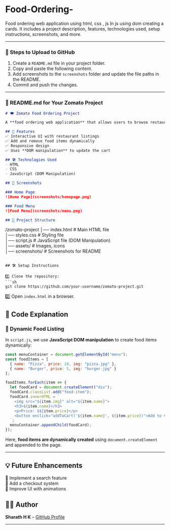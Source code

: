 # Food-Ordering-
Food ordering web application using html, css , js In js using  dom  creating a cards.
It includes a project description, features, technologies used, setup instructions, screenshots, and more.  

---

### **📌 Steps to Upload to GitHub**  
1. Create a `README.md` file in your project folder.
2. Copy and paste the following content.
3. Add screenshots to the `screenshots` folder and update the file paths in the README.
4. Commit and push the changes.

---

### **📄 README.md for Your Zomato Project**  

```md
# 🍽️ Zomato Food Ordering Project  

A **food ordering web application** that allows users to browse restaurants, view menu items, and add food to their cart. This project is built using **JavaScript (DOM manipulation)** and features **dynamic UI elements using cards**.

## 🚀 Features  
✅ Interactive UI with restaurant listings  
✅ Add and remove food items dynamically  
✅ Responsive design  
✅ Uses **DOM manipulation** to update the cart  

## 🛠️ Technologies Used  
- HTML  
- CSS  
- JavaScript (DOM Manipulation)  

## 📸 Screenshots  

### Home Page  
![Home Page](screenshots/homepage.png)  

### Food Menu  
![Food Menu](screenshots/menu.png)  

## 📂 Project Structure  

```
/zomato-project
│── index.html        # Main HTML file  
│── styles.css        # Styling file  
│── script.js         # JavaScript file (DOM Manipulation)  
│── assets/           # Images, icons  
│── screenshots/      # Screenshots for README  
```

## 🛠️ Setup Instructions  

1️⃣ Clone the repository:  
```sh
git clone https://github.com/your-username/zomato-project.git
```  

2️⃣ Open `index.html` in a browser.  

## 📜 Code Explanation  

### **📌 Dynamic Food Listing**
In `script.js`, we use **JavaScript DOM manipulation** to create food items dynamically:  
```js
const menuContainer = document.getElementById("menu");
const foodItems = [
  { name: "Pizza", price: 10, img: "pizza.jpg" },
  { name: "Burger", price: 5, img: "burger.jpg" }
];

foodItems.forEach(item => {
  let foodCard = document.createElement("div");
  foodCard.classList.add("food-item");
  foodCard.innerHTML = `
    <img src="${item.img}" alt="${item.name}">
    <h3>${item.name}</h3>
    <p>Price: $${item.price}</p>
    <button onclick="addToCart('${item.name}', ${item.price})">Add to Cart</button>
  `;
  menuContainer.appendChild(foodCard);
});
```
Here, **food items are dynamically created** using `document.createElement` and appended to the page.

---

## 💡 Future Enhancements  
🔹 Implement a search feature  
🔹 Add a checkout system  
🔹 Improve UI with animations  

## 👨‍💻 Author  
**Sharath H K** – [GitHub Profile](https://github.com/Sharathhk122)

---
